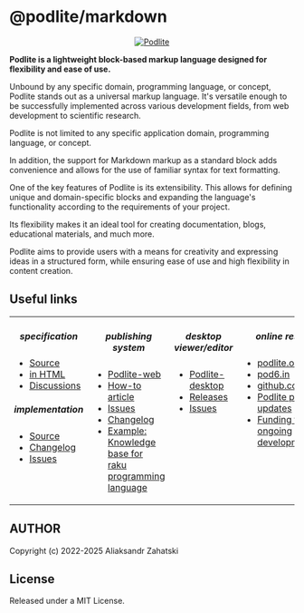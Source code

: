 # @podlite/markdown

<div align="center">

[![Podlite](https://github.com/zag/specs/raw/podlite-specification/assets/podlite_logo_256x256.png)](https://podlite.org)

</div>

**Podlite is a lightweight block-based markup language designed for flexibility and ease of use.**

Unbound by any specific domain, programming language, or concept, Podlite stands out as a universal markup language. It's versatile enough to be successfully implemented across various development fields, from web development to scientific research.

Podlite is not limited to any specific application domain, programming language, or concept.

In addition, the support for Markdown markup as a standard block adds convenience and allows for the use of familiar syntax for text formatting.

One of the key features of Podlite is its extensibility. This allows for defining unique and domain-specific blocks and expanding the language's functionality according to the requirements of your project.

Its flexibility makes it an ideal tool for creating documentation, blogs, educational materials, and much more.

Podlite aims to provide users with a means for creativity and expressing ideas in a structured form, while ensuring ease of use and high flexibility in content creation.

## Useful links

<div align="center">
<table border=0><tr><td valign=top><div align="center">

##### specification

</div>

- [Source](https://github.com/podlite/podlite-specs)
- [in HTML](https://podlite.org/specification)
- [Discussions](https://github.com/podlite/podlite-specs/discussions)

<div align="center">

##### implementation

</div>

- [Source](https://github.com/podlite/podlite)
- [Changelog](https://github.com/podlite/podlite/releases)
- [Issues](https://github.com/podlite/podlite/issues)

</td><td valign=top><div align="center">

##### publishing system

</div>

- [Podlite-web](https://github.com/podlite/podlite-web)
- [How-to article](https://zahatski.com/2022/8/23/1/start-you-own-blog-site-with-podlite-for-web)
- [Issues](https://github.com/podlite/podlite-specs/issues)
- [Changelog](https://github.com/podlite/podlite-web/releases)
- [Example: Knowledge base for <br/> raku programming language](https://raku-knowledge-base.podlite.org/)

</td><td valign=top><div align="center">
  
##### desktop viewer/editor

</div>

- [Podlite-desktop](https://github.com/podlite/podlite-desktop)
- [Releases](https://github.com/podlite/podlite-desktop/releases)
- [Issues](https://github.com/podlite/podlite-desktop/issues)

</td><td valign=top><div align="center">

##### online resurces

 </div>

- [podlite.org](https://podlite.org)
- [pod6.in](https://pod6.in/)
- [github.com/podlite](https://github.com/podlite/)
- [Podlite project updates](https://podlite.org/contents)
- [Funding the ongoing development](https://opencollective.com/podlite)

</td></tr></table>
</div>

## AUTHOR

Copyright (c) 2022-2025 Aliaksandr Zahatski

## License

Released under a MIT License.
